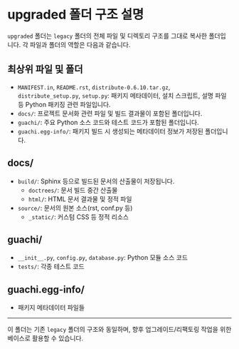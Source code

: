 # upgraded 폴더 구조 설명

`upgraded` 폴더는 `legacy` 폴더의 전체 파일 및 디렉토리 구조를 그대로 복사한 폴더입니다. 각 파일과 폴더의 역할은 다음과 같습니다.

## 최상위 파일 및 폴더
- `MANIFEST.in`, `README.rst`, `distribute-0.6.10.tar.gz`, `distribute_setup.py`, `setup.py`: 패키지 메타데이터, 설치 스크립트, 설명 파일 등 Python 패키징 관련 파일입니다.
- `docs/`: 프로젝트 문서화 관련 파일 및 빌드 결과물이 포함된 폴더입니다.
- `guachi/`: 주요 Python 소스 코드와 테스트 코드가 포함된 폴더입니다.
- `guachi.egg-info/`: 패키지 빌드 시 생성되는 메타데이터 정보가 저장된 폴더입니다.

## docs/
- `build/`: Sphinx 등으로 빌드된 문서의 산출물이 저장됩니다.
  - `doctrees/`: 문서 빌드 중간 산출물
  - `html/`: HTML 문서 결과물 및 정적 파일
- `source/`: 문서의 원본 소스(rst, conf.py 등)
  - `_static/`: 커스텀 CSS 등 정적 리소스

## guachi/
- `__init__.py`, `config.py`, `database.py`: Python 모듈 소스 코드
- `tests/`: 각종 테스트 코드

## guachi.egg-info/
- 패키지 메타데이터 파일들

---

이 폴더는 기존 `legacy` 폴더의 구조와 동일하며, 향후 업그레이드/리팩토링 작업을 위한 베이스로 활용할 수 있습니다.
